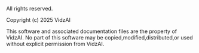 All rights reserved.

Copyright (c) 2025 VidzAI

This software and associated documentation files are the property of VidzAI.
No part of this software may be copied,modified,distributed,or used without explicit permission from VidzAI.
